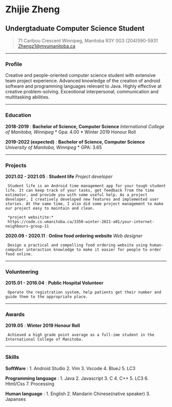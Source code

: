 # Zhijie Zheng
## Undergtaduate Computer Science Student


> 71 Caribou Crescent
> Winnipeg, Manitoba 
> R3Y 0G3
> (204)590-5931
> Zhengz1@myumanitoba.ca

-----

### Profile
Creative and people-oriented computer science student with extensive team project experience. Advanced knowledge of the creation of android software and programming languages relevant to Java. Highly effective at creative problem-solving. Exceotional interpersonal, communication and multitasking abilities.

-----

### Education
**2018-2019**
:    **Bachelor of Science, Computer Science**
     *International College of Manitoba, Winnipeg* 
     * Gpa: 4.00
     * Winter 2019 Honour Roll

**2019-2022 (expected)**
:    **Bachelor of Science, Computer Science**
     *University of Manitoba, Winnipeg*
     * GPA: 3.65

-----
### Projects
**2021.02 - 2021.05**
:    **Student life**
     *Project developer*
     
     Student life is an Android time management app for your tough student life. It can keep track of your tasks, get feedback from the time estimator, and provide you with some useful help. As a project developer, I creatively developed new features and implemented user stories. At the same time, I also did some project management to make our project easy to maintain and clean.

     *project websitite:*
     https://code.cs.umanitoba.ca/3350-winter-2021-a01/your-internet-neighbours-group-11

**2020.09 - 2020.11**
:    **Online food ordering website**
     *Web designer*
     
     Design a practical and compelling food ordering website using human-computer interaction knowledge to make it easier for people to order food online.
   
----- 
### Volunteering
**2015.01 - 2016.04**
:    **Public Hospital Volunteer**
     
     Operate the registration system, help patients get their number and guide them to the appropriate place.
     
     
-----
### Awards
**2019.05**
:    **Winter 2019 Honour Roll**
     
     Achieved a high grade point average as a full-ime student in the International College of Manitoba.
     
-----    
### Skills
**SoftWare**
:    1. Android Studio
     2. Vim
     3. Vscode
     4. BlueJ
     5. LC3

**Programming language**
:    1. Java
     2. Javascript
     3. C
     4. C++
     5. LC3
     6. Html/Css
     7. Processing
     
**Human language**
:    1. English
     2. Mandarin Chinese(native speaker)
     3. Japanses
